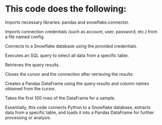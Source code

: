 # This code does the following:

Imports necessary libraries: pandas and snowflake.connector.

Imports connection credentials (such as account, user, password, etc.) from a file named config.

Connects to a Snowflake database using the provided credentials.

Executes an SQL query to select all data from a specific table.

Retrieves the query results.

Closes the cursor and the connection after retrieving the results.

Creates a Pandas DataFrame using the query results and column names obtained from the cursor.

Takes the first 100 rows of the DataFrame for a sample.

Essentially, this code connects Python to a Snowflake database, extracts data from a specific table, and loads it into a Pandas DataFrame for further processing or analysis.
